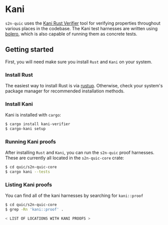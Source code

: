# Kani

`s2n-quic` uses the [Kani Rust Verifier](https://github.com/model-checking/kani) tool for verifying properties throughout various places in the codebase. The Kani test harnesses are written using [bolero](https://github.com/camshaft/bolero/), which is also capable of running them as concrete tests.

## Getting started

First, you will need make sure you install `Rust` and `Kani` on your system.

### Install Rust

The easiest way to install Rust is via [rustup](https://rustup.rs/). Otherwise, check your system's package manager for recommended installation methods.

### Install Kani

Kani is installed with `cargo`:

```sh
$ cargo install kani-verifier
$ cargo-kani setup
```

### Running Kani proofs

After installing `Rust` and `Kani`, you can run the `s2n-quic` proof harnesses. These are currently all located in the `s2n-quic-core` crate:

```sh
$ cd quic/s2n-quic-core
$ cargo kani --tests
```

### Listing Kani proofs

You can find all of the kani harnesses by searching for `kani::proof`

```sh
$ cd quic/s2n-quic-core
$ grep -Rn 'kani::proof' .

< LIST OF LOCATIONS WITH KANI PROOFS >
```

